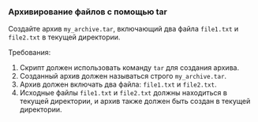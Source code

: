 
### Архивирование файлов с помощью tar

Создайте архив `my_archive.tar`, включающий два файла `file1.txt` и `file2.txt` в текущей директории.

Требования:
1. Скрипт должен использовать команду `tar` для создания архива.
2. Созданный архив должен называться строго `my_archive.tar`.
3. Архив должен включать два файла: `file1.txt` и `file2.txt`.
4. Исходные файлы `file1.txt` и `file2.txt` должны находиться в текущей директории, и архив также должен быть создан в текущей директории.